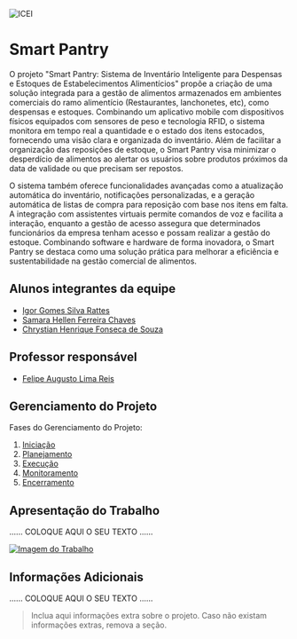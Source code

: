 ![ICEI](images/icei-pucminas.png)

# Smart Pantry

O projeto "Smart Pantry: Sistema de Inventário Inteligente para Despensas e Estoques de Estabelecimentos Alimentícios" propõe a criação de uma solução integrada para a gestão de alimentos armazenados em ambientes comerciais do ramo alimentício (Restaurantes, lanchonetes, etc), como despensas e estoques. Combinando um aplicativo mobile com dispositivos físicos equipados com sensores de peso e tecnologia RFID, o sistema monitora em tempo real a quantidade e o estado dos itens estocados, fornecendo uma visão clara e organizada do inventário. Além de facilitar a organização das reposições de estoque, o Smart Pantry visa minimizar o desperdício de alimentos ao alertar os usuários sobre produtos próximos da data de validade ou que precisam ser repostos.

O sistema também oferece funcionalidades avançadas como a atualização automática do inventário, notificações personalizadas, e a geração automática de listas de compra para reposição com base nos itens em falta. A integração com assistentes virtuais permite comandos de voz e facilita a interação, enquanto a gestão de acesso assegura que determinados funcionários da empresa tenham acesso e possam realizar a gestão do estoque. Combinando software e hardware de forma inovadora, o Smart Pantry se destaca como uma solução prática para melhorar a eficiência e sustentabilidade na gestão comercial de alimentos.

## Alunos integrantes da equipe

* [Igor Gomes Silva Rattes](https://github.com/IgorRattes)
* [Samara Hellen Ferreira Chaves](https://github.com/samarahellen)
* [Chrystian Henrique Fonseca de Souza](https://github.com/ChrysH2000)

## Professor responsável

* [Felipe Augusto Lima Reis](https://github.com/falreis)

## Gerenciamento do Projeto

Fases do Gerenciamento do Projeto:
1. [Iniciação](docs/01-iniciacao)
2. [Planejamento](docs/02-planejamento)
3. [Execução](docs/03-execucao)
4. [Monitoramento](docs/04-monitoramento)
5. [Encerramento](docs/05-encerramento)

## Apresentação do Trabalho

......  COLOQUE AQUI O SEU TEXTO ......


[![Imagem do Trabalho](images/pucminas-video-youtube.jpg)](https://www.youtube.com/watch?v=unq_cZ6NOwk)

## Informações Adicionais

......  COLOQUE AQUI O SEU TEXTO ......

> Inclua aqui informações extra sobre o projeto.
> Caso não existam informações extras, remova a seção.
